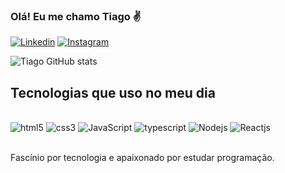 ### Olá! Eu me chamo Tiago ✌️

[![Linkedin](https://img.shields.io/badge/LinkedIn-0077B5?style=for-the-badge&logo=linkedin&logoColor=white)](https://www.linkedin.com/in/tiago-b-silva/)
[![Instagram](https://img.shields.io/badge/Instagram-E4405F?style=for-the-badge&logo=instagram&logoColor=white)](https://www.instagram.com/t_semh/)

![Tiago GitHub stats](https://github-readme-stats.vercel.app/api?username=tsemh&show_icons=true&theme=dracula)


## Tecnologias que uso no meu dia

<div style="display: inline_block"></br>
    <img align="center "alt="html5" src="https://img.shields.io/badge/HTML5-E34F26?style=for-the-badge&logo=html5&logoColor=white"/>
    <img align="center "alt="css3" src="https://img.shields.io/badge/CSS3-1572B6?style=for-the-badge&logo=css3&logoColor=white"/>
    <img align="center "alt="JavaScript" src="https://img.shields.io/badge/JavaScript-F7DF1E?style=for-the-badge&logo=javascript&logoColor=black"/>
    <img align="center "alt="typescript" src="https://img.shields.io/badge/TypeScript-007ACC?style=for-the-badge&logo=typescript&logoColor=white"/>
    <img align="center "alt="Nodejs" src="https://img.shields.io/badge/Node.js-43853D?style=for-the-badge&logo=node.js&logoColor=white"/>
    <img align="center "alt="Reactjs" src="https://img.shields.io/badge/React-20232A?style=for-the-badge&logo=react&logoColor=61DAFB"/>
</div></br>

Fascínio por tecnologia e apaixonado por estudar programação.
